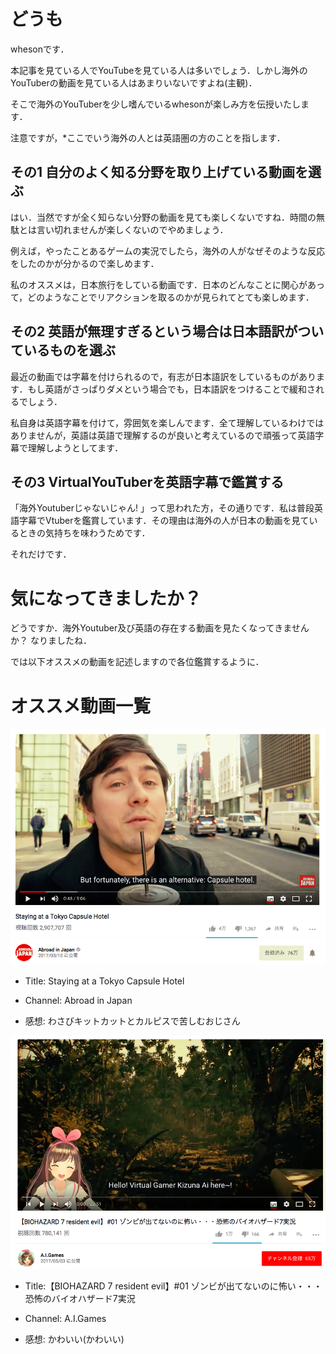 # どうも
whesonです．

本記事を見ている人でYouTubeを見ている人は多いでしょう．しかし海外のYouTuberの動画を見ている人はあまりいないですよね(主観)．

そこで海外のYouTuberを少し嗜んでいるwhesonが楽しみ方を伝授いたします．

注意ですが，*ここでいう海外の人とは英語圏の方のことを指します．

## その1 自分のよく知る分野を取り上げている動画を選ぶ
はい．当然ですが全く知らない分野の動画を見ても楽しくないですね．時間の無駄とは言い切れませんが楽しくないのでやめましょう．

例えば，やったことあるゲームの実況でしたら，海外の人がなぜそのような反応をしたのかが分かるので楽しめます．

私のオススメは，日本旅行をしている動画です．日本のどんなことに関心があって，どのようなことでリアクションを取るのかが見られてとても楽しめます．

## その2 英語が無理すぎるという場合は日本語訳がついているものを選ぶ
最近の動画では字幕を付けられるので，有志が日本語訳をしているものがあります．もし英語がさっぱりダメという場合でも，日本語訳をつけることで緩和されるでしょう．

私自身は英語字幕を付けて，雰囲気を楽しんでます．全て理解しているわけではありませんが，英語は英語で理解するのが良いと考えているので頑張って英語字幕で理解しようとしてます．

## その3 VirtualYouTuberを英語字幕で鑑賞する
「海外Youtuberじゃないじゃん! 」って思われた方，その通りです．私は普段英語字幕でVtuberを鑑賞しています．その理由は海外の人が日本の動画を見ているときの気持ちを味わうためです．

それだけです．

# 気になってきましたか？
どうですか．海外Youtuber及び英語の存在する動画を見たくなってきませんか？
なりましたね．

では以下オススメの動画を記述しますので各位鑑賞するように．

# オススメ動画一覧
![Staying at a Tokyo Capsule Hotel](articles/wheson/images/youtube_image1.png)
- Title: Staying at a Tokyo Capsule Hotel

- Channel: Abroad in Japan

- 感想: わさびキットカットとカルピスで苦しむおじさん

![KizunaAI](articles/wheson/images/youtube_image2.png)
<!-- textlint-disable -->
- Title:【BIOHAZARD 7 resident evil】#01 ゾンビが出てないのに怖い・・・恐怖のバイオハザード7実況
<!-- textlint-enable -->
- Channel: A.I.Games

- 感想: かわいい(かわいい)
